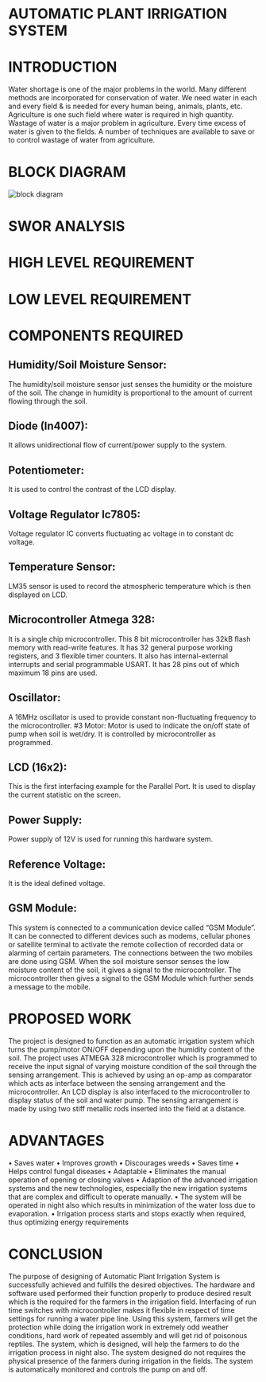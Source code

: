 # AUTOMATIC PLANT IRRIGATION SYSTEM

# INTRODUCTION

Water shortage is one of the major problems in the world. Many different methods are incorporated for conservation of water. We need water in each and every field & is needed for every human being, animals, plants, etc. Agriculture is one such field where water is required in high quantity. Wastage of water is a major problem in agriculture. Every time excess of water is given to the fields. A number of techniques are available to save or to control wastage of water from agriculture.

# BLOCK DIAGRAM
![block diagram](https://user-images.githubusercontent.com/98830460/155117259-a0befc4c-c33d-4011-ad01-4ded7db31f37.png)

# SWOR ANALYSIS

# HIGH LEVEL REQUIREMENT
# LOW LEVEL REQUIREMENT


# COMPONENTS REQUIRED
## Humidity/Soil Moisture Sensor:
The humidity/soil moisture sensor just senses the humidity or the moisture of the soil. The change in humidity is proportional to the amount of current flowing through the soil.
## Diode (In4007):
 It allows unidirectional flow of current/power supply to the system.
## Potentiometer: 
It is used to control the contrast of the LCD display.

## Voltage Regulator Ic7805: 
Voltage regulator IC converts fluctuating ac voltage in to constant dc voltage.
## Temperature Sensor:
 LM35 sensor is used to record the atmospheric temperature which is then displayed on LCD.
## Microcontroller Atmega 328: 
It is a single chip microcontroller. This 8 bit microcontroller has 32kB flash memory with read-write features. It has 32 general purpose working registers, and 3 flexible timer counters. It also has internal-external interrupts and serial programmable USART. It has 28 pins out of which maximum 18 pins are used.
## Oscillator: 
A 16MHz oscillator is used to provide constant non-fluctuating frequency to the microcontroller.
#3 Motor: 
Motor is used to indicate the on/off state of pump when soil is wet/dry. It is controlled by microcontroller as programmed.


## LCD (16x2):
 This is the first interfacing example for the Parallel Port. It is used to display the current statistic on the screen.
## Power Supply:
 Power supply of 12V is used for running this hardware system.
## Reference Voltage: 
It is the ideal defined voltage.
## GSM Module: 
This system is connected to a communication device called “GSM Module”. It can be connected to different devices such as modems, cellular phones or satellite terminal to activate the remote collection of recorded data or alarming of certain parameters. The connections between the two mobiles are done using GSM. When the soil moisture sensor senses the low moisture content of the soil, it gives a signal to the microcontroller. The microcontroller then gives a signal to the GSM Module which further sends a message to the mobile.

# PROPOSED WORK
The project is designed to function as an automatic irrigation system which turns the pump/motor ON/OFF depending upon the humidity content of the soil. The project uses ATMEGA 328 microcontroller which is programmed to receive the input signal of varying moisture condition of the soil through the sensing arrangement. This is achieved by using an op-amp as comparator which acts as interface between the sensing arrangement and the microcontroller. An LCD display is also interfaced to the microcontroller to display status of the soil and water pump. The sensing arrangement is made by using two stiff metallic rods inserted into the field at a distance.

#  ADVANTAGES
 • Saves water
 • Improves growth 
• Discourages weeds 
• Saves time 
• Helps control fungal diseases 
• Adaptable 
• Eliminates the manual operation of opening or closing valves 
• Adaption of the advanced irrigation systems and the new technologies, especially the new irrigation systems that are complex and difficult to operate manually. 
• The system will be operated in night also which results in minimization of the water loss due to evaporation. 
• Irrigation process starts and stops exactly when required, thus optimizing energy requirements

# CONCLUSION
The purpose of designing of Automatic Plant Irrigation System is successfully achieved and fulfills the desired objectives. The hardware and software used performed their function properly to produce desired result which is the required for the farmers in the irrigation field. Interfacing of run time switches with microcontroller makes it flexible in respect of time settings for running a water pipe line. Using this system, farmers will get the protection while doing the irrigation work in extremely odd weather conditions, hard work of repeated assembly and will get rid of poisonous reptiles. The system, which is designed, will help the farmers to do the irrigation process in night also. The system designed do not requires the physical presence of the farmers during irrigation in the fields. The system is automatically monitored and controls the pump on and off.

